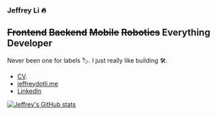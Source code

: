 ### Jeffrey Li 🔥

## ~~Frontend~~ ~~Backend~~ ~~Mobile~~ ~~Robotics~~ Everything Developer

Never been one for labels 🏷️. I just really like building 🛠️. 

- [CV](https://drive.google.com/file/d/1sRWCUq1E41osMeRo9lHx_2rq_EgFHyQC/view?usp=sharing).
- [jeffreydotli.me](https://jeffreydotli.me)
- [LinkedIn](https://www.linkedin.com/in/jeffrey-dot-li/)


[![Jeffrey's GitHub stats](https://github-readme-stats.vercel.app/api?username=jeffrey-dot-li&theme=solarized-light)](https://github.com/anuraghazra/github-readme-stats)
<!-- TODO: Customize Stats Color theme prob skylight + blossom? -->

<!-- TODO: Fix package json back to   "build": "cross-env NODE_ENV=production vite-ssg build",
Right now SSG is disabled because of this error https://github.com/vuejs/vitepress/issues/1335 in Trois.js repo. Fix later  -->
